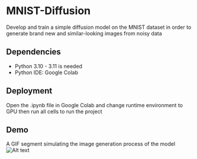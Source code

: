 
# MNIST-Diffusion

Develop and train a simple diffusion model on the MNIST dataset in order to generate brand new
and similar-looking images from noisy data


## Dependencies

* Python 3.10 - 3.11 is needed
* Python IDE: Google Colab
    
## Deployment

Open the .ipynb file in Google Colab and change runtime environment to GPU then run all cells to run the project


## Demo
A GIF segment simulating the image generation process of the model
![Alt text](demo.gif)
